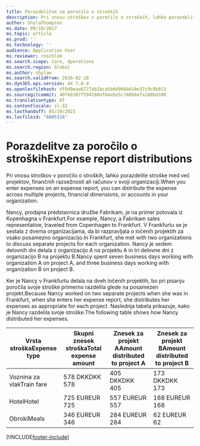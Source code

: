 ```yaml
---
title: Porazdelitve za poročilo o stroških
description: Pri vnosu stroškov v poročilo o stroških, lahko porazdelite stroške med več projektov, pravnih oseb ali računov v svoji organizaciji.
author: ShylaThompson
ms.date: 09/19/2017
ms.topic: article
ms.prod: ''
ms.technology: ''
audience: Application User
ms.reviewer: roschlom
ms.search.scope: Core, Operations
ms.search.region: Global
ms.author: shylaw
ms.search.validFrom: 2016-02-28
ms.dyn365.ops.version: AX 7.0.0
ms.openlocfilehash: df0d9eaa6727ab1bca5b9d966b610e37c9c9b913
ms.sourcegitcommit: 40f68387f594180af64a5e5c748b6efa188bd300
ms.translationtype: HT
ms.contentlocale: sl-SI
ms.lasthandoff: 05/10/2021
ms.locfileid: "6005316"
---
```

# <a name="expense-report-distributions"></a><span data-ttu-id="daa97-103">Porazdelitve za poročilo o stroških</span><span class="sxs-lookup"><span data-stu-id="daa97-103">Expense report distributions</span></span>

<span data-ttu-id="daa97-104">Pri vnosu stroškov v poročilo o stroških, lahko porazdelite stroške med več projektov, finančnih razsežnosti ali računov v svoji organizaciji.</span><span class="sxs-lookup"><span data-stu-id="daa97-104">When you enter expenses on an expense report, you can distribute the expense across multiple projects, financial dimensions, or accounts in your organization.</span></span>

<span data-ttu-id="daa97-105">Nancy, prodajna predstavnica družbe Fabrikam, je na primer potovala iz Kopenhagna v Frankfurt.</span><span class="sxs-lookup"><span data-stu-id="daa97-105">For example, Nancy, a Fabrikam sales representative, traveled from Copenhagen to Frankfurt.</span></span> <span data-ttu-id="daa97-106">V Frankfurtu se je sestala z dvema organizacijama, da bi razpravljala o ločenih projektih za vsako posamezno organizacijo.</span><span class="sxs-lookup"><span data-stu-id="daa97-106">In Frankfurt, she met with two organizations to discuss separate projects for each organization.</span></span> <span data-ttu-id="daa97-107">Nancy je sedem delovnih dni delala z organizacijo A na projektu A in tri delovne dni z organizacijo B na projektu B.</span><span class="sxs-lookup"><span data-stu-id="daa97-107">Nancy spent seven business days working with organization A on project A, and three business days working with organization B on project B.</span></span>

<span data-ttu-id="daa97-108">Ker je Nancy v Frankfurtu delala na dveh ločenih projektih, bo pri pisanju poročila svoje stroške primerno razdelila glede na posamezen projekt.</span><span class="sxs-lookup"><span data-stu-id="daa97-108">Because Nancy worked on two separate projects when she was in Frankfurt, when she enters her expense report, she distributes her expenses as appropriate for each project.</span></span> <span data-ttu-id="daa97-109">Naslednja tabela prikazuje, kako je Nancy razdelila svoje stroške.</span><span class="sxs-lookup"><span data-stu-id="daa97-109">The following table shows how Nancy distributed her expenses.</span></span>


| <span data-ttu-id="daa97-110">Vrsta stroška</span><span class="sxs-lookup"><span data-stu-id="daa97-110">Expense type</span></span> | <span data-ttu-id="daa97-111">Skupni znesek stroška</span><span class="sxs-lookup"><span data-stu-id="daa97-111">Total expense amount</span></span>|<span data-ttu-id="daa97-112">Znesek za projekt A</span><span class="sxs-lookup"><span data-stu-id="daa97-112">Amount distributed to project A</span></span>| <span data-ttu-id="daa97-113">Znesek za projekt B</span><span class="sxs-lookup"><span data-stu-id="daa97-113">Amount distributed to project B</span></span> |
|--------------|---------------------|-------------------------------|---------------------------------|
|<span data-ttu-id="daa97-114">Voznina za vlak</span><span class="sxs-lookup"><span data-stu-id="daa97-114">Train fare</span></span>   |<span data-ttu-id="daa97-115">578 DKK</span><span class="sxs-lookup"><span data-stu-id="daa97-115">DKK 578</span></span>              |<span data-ttu-id="daa97-116">405 DKK</span><span class="sxs-lookup"><span data-stu-id="daa97-116">DKK 405</span></span>                        |<span data-ttu-id="daa97-117">173 DKK</span><span class="sxs-lookup"><span data-stu-id="daa97-117">DKK 173</span></span>                          |
|<span data-ttu-id="daa97-118">Hotel</span><span class="sxs-lookup"><span data-stu-id="daa97-118">Hotel</span></span>         |<span data-ttu-id="daa97-119">725 EUR</span><span class="sxs-lookup"><span data-stu-id="daa97-119">EUR 725</span></span>              |<span data-ttu-id="daa97-120">557 EUR</span><span class="sxs-lookup"><span data-stu-id="daa97-120">EUR 557</span></span>                        |<span data-ttu-id="daa97-121">168 EUR</span><span class="sxs-lookup"><span data-stu-id="daa97-121">EUR 168</span></span>                          |
|<span data-ttu-id="daa97-122">Obroki</span><span class="sxs-lookup"><span data-stu-id="daa97-122">Meals</span></span>         |<span data-ttu-id="daa97-123">346 EUR</span><span class="sxs-lookup"><span data-stu-id="daa97-123">EUR 346</span></span>              |<span data-ttu-id="daa97-124">284 EUR</span><span class="sxs-lookup"><span data-stu-id="daa97-124">EUR 284</span></span>                        |<span data-ttu-id="daa97-125">62 EUR</span><span class="sxs-lookup"><span data-stu-id="daa97-125">EUR 62</span></span>                           |



[!INCLUDE[footer-include](../includes/footer-banner.md)]